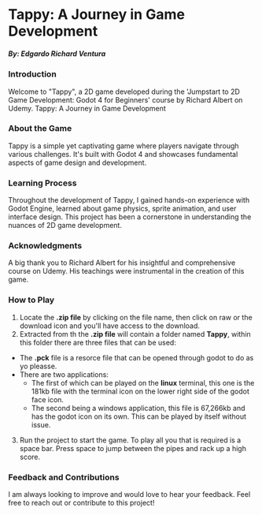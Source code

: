 # Tappy: A Journey in Game Development
##### By: Edgardo Richard Ventura

### Introduction
Welcome to "Tappy", a 2D game developed during the 'Jumpstart to 2D Game Development: Godot 4 for Beginners' course by Richard Albert on Udemy.
Tappy: A Journey in Game Development

### About the Game
Tappy is a simple yet captivating game where players navigate through various challenges. It's built with Godot 4 and showcases fundamental aspects of game design and development.

### Learning Process
Throughout the development of Tappy, I gained hands-on experience with Godot Engine, learned about game physics, sprite animation, and user interface design. This project has been a cornerstone in understanding the nuances of 2D game development.

### Acknowledgments
A big thank you to Richard Albert for his insightful and comprehensive course on Udemy. His teachings were instrumental in the creation of this game.

### How to Play
1. Locate the **.zip file** by clicking on the file name, then click on raw or the download icon and you'll have access to the download.
2.  Extracted from th the **.zip file** will contain a folder named **Tappy**, within this folder there are three files that can be used:
  - The **.pck** file is a resorce file that can be opened through godot to do as yo pleasse.
  - There are two applications:
      - The first of which can be played on the **linux** terminal, this one is the 181kb file with the terminal icon on the lower right side of the godot face icon.
      - The second being a windows application, this file is 67,266kb and has the godot icon on its own. This can be played by itself without issue.
3. Run the project to start the game. To play all you that is required is a space bar. Press space to jump between the pipes and rack up a high score.

### Feedback and Contributions
I am always looking to improve and would love to hear your feedback. Feel free to reach out or contribute to this project!
